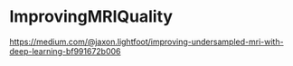 # ImprovingMRIQuality
https://medium.com/@jaxon.lightfoot/improving-undersampled-mri-with-deep-learning-bf991672b006
